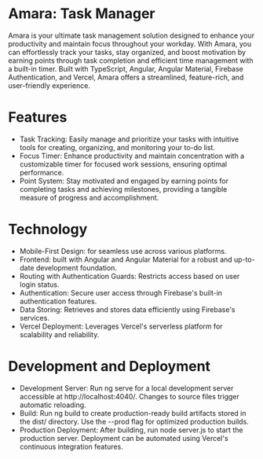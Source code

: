 # Amara: Task Manager

Amara is your ultimate task management solution designed to enhance your productivity and maintain focus throughout your workday. With Amara, you can effortlessly track your tasks, stay organized, and boost motivation by earning points through task completion and efficient time management with a built-in timer. Built with TypeScript, Angular, Angular Material, Firebase Authentication, and Vercel, Amara offers a streamlined, feature-rich, and user-friendly experience.

# Features

- Task Tracking: Easily manage and prioritize your tasks with intuitive tools for creating, organizing, and monitoring your to-do list.
- Focus Timer: Enhance productivity and maintain concentration with a customizable timer for focused work sessions, ensuring optimal performance.
- Point System: Stay motivated and engaged by earning points for completing tasks and achieving milestones, providing a tangible measure of progress and accomplishment.

# Technology

- Mobile-First Design: for seamless use across various platforms.
- Frontend: built with Angular and Angular Material for a robust and up-to-date development foundation.
- Routing with Authentication Guards: Restricts access based on user login status.
- Authentication: Secure user access through Firebase's built-in authentication features.
- Data Storing: Retrieves and stores data efficiently using Firebase's services.
- Vercel Deployment: Leverages Vercel's serverless platform for scalability and reliability.

# Development and Deployment

- Development Server: Run ng serve for a local development server accessible at http://localhost:4040/. Changes to source files trigger automatic reloading.
- Build: Run ng build to create production-ready build artifacts stored in the dist/ directory. Use the --prod flag for optimized production builds.
- Production Deployment: After building, run node server.js to start the production server. Deployment can be automated using Vercel's continuous integration features.
